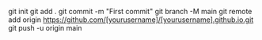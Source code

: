 git init
git add .
git commit -m "First commit"
git branch -M main
git remote add origin https://github.com/[yourusername]/[yourusername].github.io.git
git push -u origin main

